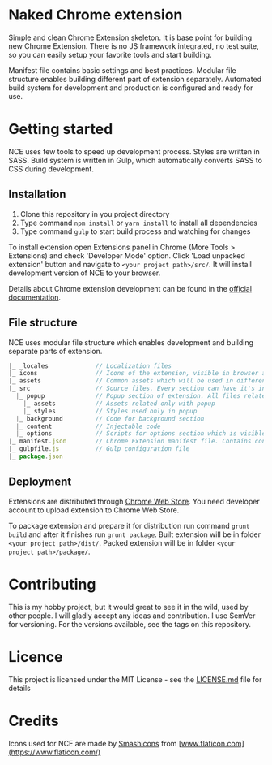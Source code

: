# Naked Chrome extension

Simple and clean Chrome Extension skeleton. It is base point for building new Chrome Extension.
There is no JS framework integrated, no test suite, so you can easily setup your favorite tools and start building.

Manifest file contains basic settings and best practices.
Modular file structure enables building different part of extension separately.
Automated build system for development and production is configured and ready for use.

# Getting started

NCE uses few tools to speed up development process. Styles are written in SASS. 
Build system is written in Gulp, which automatically converts SASS to CSS during development.

## Installation

1. Clone this repository in you project directory
2. Type command `npm install` or `yarn install` to install all dependencies
3. Type command `gulp` to start build process and watching for changes

To install extension open Extensions panel in Chrome (More Tools > Extensions) and check 'Developer Mode' option.
Click 'Load unpacked extension' button and navigate to `<your project path>/src/`. It will install development version of NCE to your browser.

Details about Chrome extension development can be found in the [official documentation](https://developer.chrome.com/extensions).

## File structure

NCE uses modular file structure which enables development and building separate parts of extension.

```javascript
|_ _locales             // Localization files
|_ icons                // Icons of the extension, visible in browser and in Chrome Web Store
|_ assets               // Common assets which will be used in different parts of extension
|_ src                  // Source files. Every section can have it's inner structure with assets and styles
  |_ popup              // Popup section of extension. All files related to popup should go here.
    |_ assets           // Assets related only with popup
    |_ styles           // Styles used only in popup
  |_ background         // Code for background section
  |_ content            // Injectable code
  |_ options            // Scripts for options section which is visible in settings
|_ manifest.json        // Chrome Extension manifest file. Contains config of extension and paths to all scripts
|_ gulpfile.js          // Gulp configuration file
|_ package.json

```

## Deployment

Extensions are distributed through [Chrome Web Store](https://chrome.google.com/webstore/category/extensions).
You need developer account to upload extension to Chrome Web Store. 

To package extension and prepare it for distribution run command `grunt build` and after it finishes run `grunt package`.
Built extension will be in folder `<your project path>/dist/`.
Packed extension will be in folder `<your project path>/package/`.

# Contributing

This is my hobby project, but it would great to see it in the wild, used by other people.
I will gladly accept any ideas and contribution.
I use SemVer for versioning. For the versions available, see the tags on this repository.

# Licence

This project is licensed under the MIT License - see the [LICENSE.md](LICENSE.md) file for details

# Credits

Icons used for NCE are made by [Smashicons](https://www.flaticon.com/authors/smashicons) from [www.flaticon.com](https://www.flaticon.com/)
